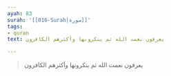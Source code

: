 ```yaml
---
ayah: 83
surah: '[[016-Surah|سورة]]'
tags:
- quran
text: يعرفون نعمت الله ثم ينكرونها وأكثرهم الكافرون

---
```

> يعرفون نعمت الله ثم ينكرونها وأكثرهم الكافرون

